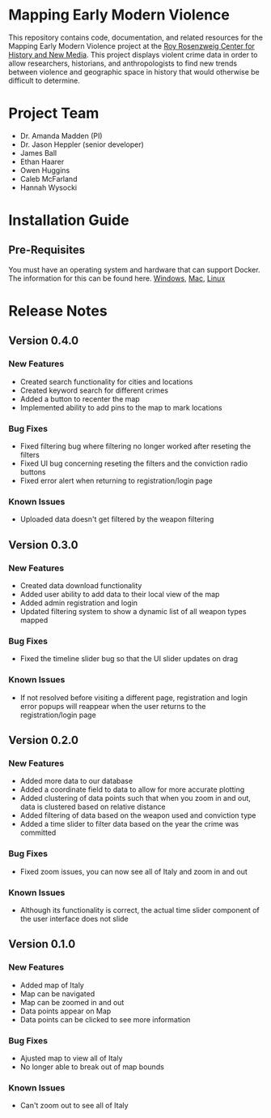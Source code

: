 # Mapping Early Modern Violence

This repository contains code, documentation, and related resources for the Mapping Early Modern Violence project at the [Roy Rosenzweig Center for History and New Media](https://rrchnm.org). This project displays violent crime data in order to allow researchers, historians, and anthropologists to find new trends between violence and geographic space in history that would otherwise be difficult to determine.

# Project Team

- Dr. Amanda Madden (PI)
- Dr. Jason Heppler (senior developer) 
- James Ball
- Ethan Haarer
- Owen Huggins
- Caleb McFarland
- Hannah Wysocki

# Installation Guide

## Pre-Requisites

  You must have an operating system and hardware that can support Docker. The information for this can be found here. [Windows](https://docs.docker.com/desktop/install/windows-install/), [Mac](https://docs.docker.com/desktop/install/mac-install/), [Linux](https://docs.docker.com/desktop/install/linux-install/)
  


# Release Notes

## Version 0.4.0

### New Features
- Created search functionality for cities and locations
- Created keyword search for different crimes
- Added a button to recenter the map
- Implemented ability to add pins to the map to mark locations

### Bug Fixes
- Fixed filtering bug where filtering no longer worked after reseting the filters
- Fixed UI bug concerning reseting the filters and the conviction radio buttons
- Fixed error alert when returning to registration/login page

### Known Issues
- Uploaded data doesn't get filtered by the weapon filtering

## Version 0.3.0

### New Features
- Created data download functionality
- Added user ability to add data to their local view of the map
- Added admin registration and login
- Updated filtering system to show a dynamic list of all weapon types mapped

### Bug Fixes
- Fixed the timeline slider bug so that the UI slider updates on drag

### Known Issues
- If not resolved before visiting a different page, registration and login error popups will reappear when the user returns to the registration/login page

## Version 0.2.0

### New Features
- Added more data to our database
- Added a coordinate field to data to allow for more accurate plotting
- Added clustering of data points such that when you zoom in and out, data is clustered based on relative distance
- Added filtering of data based on the weapon used and conviction type
- Added a time slider to filter data based on the year the crime was committed

### Bug Fixes
- Fixed zoom issues, you can now see all of Italy and zoom in and out

### Known Issues
- Although its functionality is correct, the actual time slider component of the user interface does not slide
## Version 0.1.0

### New Features
- Added map of Italy
- Map can be navigated
- Map can be zoomed in and out
- Data points appear on Map
- Data points can be clicked to see more information

### Bug Fixes
- Ajusted map to view all of Italy
- No longer able to break out of map bounds

### Known Issues
- Can't zoom out to see all of Italy
